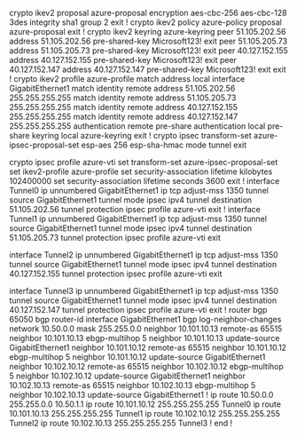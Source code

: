 
crypto ikev2 proposal azure-proposal
  encryption aes-cbc-256 aes-cbc-128 3des
  integrity sha1
  group 2
  exit
!
crypto ikev2 policy azure-policy
  proposal azure-proposal
  exit
!
crypto ikev2 keyring azure-keyring
  peer 51.105.202.56
    address 51.105.202.56
    pre-shared-key Microsoft123!
    exit
  peer 51.105.205.73
    address 51.105.205.73
    pre-shared-key Microsoft123!
    exit
  peer 40.127.152.155
    address 40.127.152.155
    pre-shared-key Microsoft123!
    exit
  peer 40.127.152.147
    address 40.127.152.147
    pre-shared-key Microsoft123!
    exit
  exit
!
crypto ikev2 profile azure-profile
  match address local interface GigabitEthernet1
  match identity remote address 51.105.202.56 255.255.255.255
  match identity remote address 51.105.205.73 255.255.255.255
  match identity remote address 40.127.152.155 255.255.255.255
  match identity remote address 40.127.152.147 255.255.255.255
  authentication remote pre-share
  authentication local pre-share
  keyring local azure-keyring
  exit
!
crypto ipsec transform-set azure-ipsec-proposal-set esp-aes 256 esp-sha-hmac
 mode tunnel
 exit

crypto ipsec profile azure-vti
  set transform-set azure-ipsec-proposal-set
  set ikev2-profile azure-profile
  set security-association lifetime kilobytes 102400000
  set security-association lifetime seconds 3600 
 exit
!
interface Tunnel0
 ip unnumbered GigabitEthernet1 
 ip tcp adjust-mss 1350
 tunnel source GigabitEthernet1
 tunnel mode ipsec ipv4
 tunnel destination 51.105.202.56
 tunnel protection ipsec profile azure-vti
exit
!
interface Tunnel1
 ip unnumbered GigabitEthernet1 
 ip tcp adjust-mss 1350
 tunnel source GigabitEthernet1
 tunnel mode ipsec ipv4
 tunnel destination 51.105.205.73
 tunnel protection ipsec profile azure-vti
exit

interface Tunnel2
 ip unnumbered GigabitEthernet1 
 ip tcp adjust-mss 1350
 tunnel source GigabitEthernet1
 tunnel mode ipsec ipv4
 tunnel destination 40.127.152.155
 tunnel protection ipsec profile azure-vti
exit

interface Tunnel3
 ip unnumbered GigabitEthernet1 
 ip tcp adjust-mss 1350
 tunnel source GigabitEthernet1
 tunnel mode ipsec ipv4
 tunnel destination 40.127.152.147
 tunnel protection ipsec profile azure-vti
exit
!
router bgp 65050
 bgp router-id interface GigabitEthernet1
 bgp log-neighbor-changes
 network 10.50.0.0 mask 255.255.0.0
 neighbor 10.101.10.13 remote-as 65515
 neighbor 10.101.10.13 ebgp-multihop 5
 neighbor 10.101.10.13 update-source GigabitEthernet1
 neighbor 10.101.10.12 remote-as 65515
 neighbor 10.101.10.12 ebgp-multihop 5
 neighbor 10.101.10.12 update-source GigabitEthernet1
 neighbor 10.102.10.12 remote-as 65515
 neighbor 10.102.10.12 ebgp-multihop 5
 neighbor 10.102.10.12 update-source GigabitEthernet1
 neighbor 10.102.10.13 remote-as 65515
 neighbor 10.102.10.13 ebgp-multihop 5
 neighbor 10.102.10.13 update-source GigabitEthernet1
!
ip route 10.50.0.0 255.255.0.0 10.50.1.1
ip route 10.101.10.12 255.255.255.255 Tunnel0
ip route 10.101.10.13 255.255.255.255 Tunnel1
ip route 10.102.10.12 255.255.255.255 Tunnel2
ip route 10.102.10.13 255.255.255.255 Tunnel3
!
end
!